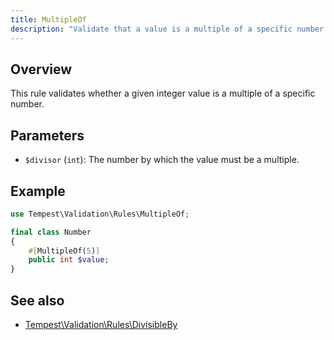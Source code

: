 ```yaml
---
title: MultipleOf
description: "Validate that a value is a multiple of a specific number."
---
```


## Overview

This rule validates whether a given integer value is a multiple of a specific number.

## Parameters

- `$divisor` (`int`): The number by which the value must be a multiple.

## Example

```php
use Tempest\Validation\Rules\MultipleOf;

final class Number
{
    #[MultipleOf(5)]
    public int $value;
}
```

## See also

- [Tempest\Validation\Rules\DivisibleBy](11-divisible-by.md)
